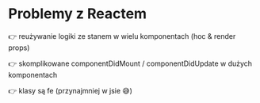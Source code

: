 # Problemy z Reactem

👉 reużywanie logiki ze stanem w wielu komponentach (hoc & render props)

👉 skomplikowane componentDidMount / componentDidUpdate w dużych komponentach

👉 klasy są fe (przynajmniej w jsie 😅)
